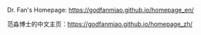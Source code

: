 Dr. Fan's Homepage: https://godfanmiao.github.io/homepage_en/

范淼博士的中文主页：https://godfanmiao.github.io/homepage_zh/

